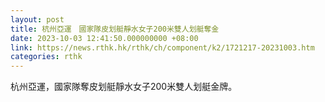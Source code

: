 ```yaml
---
layout: post
title: 杭州亞運　國家隊皮划艇靜水女子200米雙人划艇奪金
date: 2023-10-03 12:41:50.000000000 +08:00
link: https://news.rthk.hk/rthk/ch/component/k2/1721217-20231003.htm
categories: rthk
---
```


杭州亞運，國家隊奪皮划艇靜水女子200米雙人划艇金牌。

